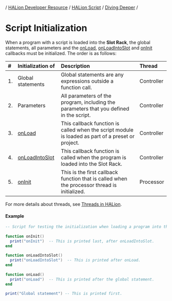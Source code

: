 / [HALion Developer Resource](../../HALion-Developer-Resource.md) / [HALion Script](./HALion-Script.md) / [Diving Deeper](./Diving-Deeper.md) /

# Script Initialization

When a program with a script is loaded into the **Slot Rack**, the global statements, all parameters and the [onLoad](./onLoad.md), [onLoadIntoSlot](./onLoadIntoSlot.md) and [onInit](./onInit.md) callbacks must be initialized. The order is as follows:

|#|Initialization of|Description|Thread|
|:-|:-|:-|:-|
|1.|Global statements|Global statements are any expressions outside a function call.|Controller|
|2.|Parameters|All parameters of the program, including the parameters that you defined in the script.|Controller|
|3.|[onLoad](./onLoad.md)|This callback function is called when the script module is loaded as part of a preset or project.|Controller|
|4.|[onLoadIntoSlot](./onLoadIntoSlot.md)|This callback function is called when the program is loaded into the Slot Rack.|Controller|
|5.|[onInit](./onInit.md)|This is the first callback function that is called when the processor thread is initialized.|Processor|

For more details about threads, see [Threads in HALion](./Threads-in-HALion.md).

#### Example

```lua
-- Script for testing the initialization when loading a program into the Slot Rack.
 
function onInit()
  print("onInit")  -- This is printed last, after onLoadIntoSlot.
end
 
function onLoadIntoSlot()
  print("onLoadIntoSlot")  -- This is printed after onLoad.
end
 
function onLoad()
  print("onLoad")  -- This is printed after the global statement.
end
 
print("Global statement") -- This is printed first.
```
